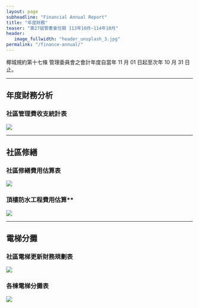 ```yaml
---
layout: page
subheadline: "Financial Annual Report"
title: "年度財務"
teaser: "第27屆管委會任期 113年10月~114年10月"
header:
   image_fullwidth: "header_unsplash_3.jpg"
permalink: "/finance-annual/"
---
```


椰城規約第十七條 管理委員會之會計年度自當年 11 月 01 日起至次年 10 月 31 日止。<br>

---
## 年度財務分析

### 社區管理費收支統計表
![](https://github.com/coconutcity30050/community/raw/gh-pages/images/114_community_annual_financial_report.png)

---
## 社區修繕
### 社區修繕費用估算表
![](https://github.com/coconutcity30050/community/raw/gh-pages/images/114_community_spending_summary.png)

### 頂樓防水工程費用估算**<br>
![](https://github.com/coconutcity30050/community/raw/gh-pages/images/114_rootop_waterproofing_summary.png)

---
## 電梯分攤

### 社區電梯更新財務規劃表
![](https://github.com/coconutcity30050/community/raw/gh-pages/images/coconutcity_financial_plan_2024~2032.jpg)

### 各棟電梯分攤表
![](https://github.com/coconutcity30050/community/raw/gh-pages/images/coconutcity_elevator_fee_table.jpg)